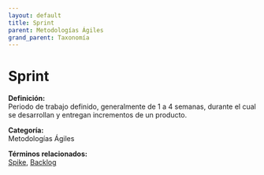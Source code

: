 ```yaml
---
layout: default
title: Sprint
parent: Metodologías Ágiles
grand_parent: Taxonomía
---
```


# Sprint

**Definición:**  
Periodo de trabajo definido, generalmente de 1 a 4 semanas, durante el cual se desarrollan y entregan incrementos de un producto.

**Categoría:**  
Metodologías Ágiles 
  


**Términos relacionados:**  
[Spike](https://maleniski.github.io/diccionario-angl-tec-mx/docs/taxonomia/metodologías-ágiles/spike.html), [Backlog](https://maleniski.github.io/diccionario-angl-tec-mx/docs/taxonomia/metodologías-ágiles/backlog.html)
